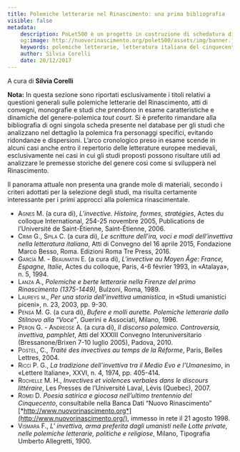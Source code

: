 ```yaml
---
title: Polemiche letterarie nel Rinascimento: una prima bibliografia
visible: false
metadata:
	description: PoLet500 è un progetto in costruzione di schedatura di polemiche letterarie del '500. In questa pagina le informazioni sul progetto e sul comitato di ricerca.
	og:image: http://nuovorinascimento.org/polet500/assets/img/banner.jpg
	keywords: polemiche letterarie, letteratura italiana del cinquecento, polet500
	author: Silvia Corelli
	date: 20/12/2017
---
```


A cura di **Silvia Corelli**

**Nota:** In questa sezione sono riportati esclusivamente i titoli relativi
a questioni generali sulle polemiche letterarie del Rinascimento, atti
di convegni, monografie e studi che prendono in esame caratteristiche e
dinamiche del genere-polemica *tout court*. Si è preferito rimandare
alla bibliografia di ogni singola scheda presente nel database per gli
studi che analizzano nel dettaglio la polemica fra personaggi specifici,
evitando ridondanze e dispersioni. L’arco cronologico preso in esame
scende in alcuni casi anche entro il repertorio delle letterature
europee medievali, esclusivamente nei casi in cui gli studi proposti
possono risultare utili ad analizzare le premesse storiche del genere
così come si svilupperà nel Rinascimento.

Il panorama attuale non presenta una grande mole di materiali, secondo i
criteri adottati per la selezione degli studi, ma risulta certamente
interessante per i primi approcci alla polemica rinascimentale.

* <span style="font-variant:small-caps;">Agnes M</span>. (a cura di),
*L’invective. Histoire, formes, stratégies*, Actes du colloque
International, 254-25 novembre 2005, Publications de l’Université de
Saint-Étienne, Saint-Étienne, 2006.
* <span style="font-variant:small-caps;">Crimi G., Spila</span> C. (a cura di), *Le
scritture dell’ira, voci e modi dell’invettiva nella letteratura
italiana*, Atti di Convegno del 16 aprile 2015, Fondazione Marco Besso,
Roma. Edizioni Roma Tre Press, 2016.
* <span style="font-variant:small-caps;">García M. - Beaumatin</span> E. (a cura di),
*L'invective au Moyen Âge: France, Espagne, Italie*, Actes du colloque,
Paris, 4-6 février 1993, in «Atalaya», n. 5, 1994.
* <span style="font-variant:small-caps;">Lanza</span> A., *Polemiche e
berte letterarie nella Firenze del primo Rinascimento* *(1375-1449),*
Bulzoni, Roma, 1989.
* <span style="font-variant:small-caps;">Laureys m.</span>, *Per una
storia dell’invettiva umanistica*, in «Studi umanistici piceni», n. 23,
2003, pp. 9-30.
* <span style="font-variant:small-caps;">Pensa</span> <span
style="font-variant:small-caps;">M. G.</span> (a cura di), *Bufere e
molli aurette. Polemiche letterarie dallo Stilnovo alla “Voce”*, Guerini
e Associati, Milano, 1996.
* <span style="font-variant:small-caps;">Peron G. - Andreose A</span>. (a
cura di), *Il discorso polemico. Controversia, invettiva, pamphlet*,
Atti del XXXIII Convegno Interuniversitario (Bressanone/Brixen 7-10
luglio 2005), Padova, 2010.
* <span style="font-variant:small-caps;">Postel</span>, C., *Traité des
invectives au temps de la Réforme*, Paris, Belles Lettres, 2004.
* <span style="font-variant:small-caps;">Ricci</span> P. G., *La
tradizione dell’invettiva tra il Medio Evo e l’Umanesimo*, in «Lettere
Italiane», XXVI, n. 4, 1974, pp. 405-414.
* <span style="font-variant:small-caps;">Rochelle</span> M. H.,
*Invectives et violences verbales dans le discours littéraire*, Les
Presses de l’Université Laval, Lévis (Quebec), 2007.
* <span style="font-variant:small-caps;">Romei D</span>*. Poesia satirica
e giocosa nell’ultimo trentennio del Cinquecento*, consultabile nella
Banca Dati “Nuovo Rinascimento”
[*http://www.nuovorinascimento.org*](http://www.nuovorinascimento.org/),
immesso in rete il 21 agosto 1998.
* <span style="font-variant:small-caps;">Vismara F.</span>, *L' invettiva,
arma preferita dagli umanisti nelle Lotte private, nelle polemiche
letterarie, politiche e religiose*, Milano, Tipografia Umberto
Allegretti, 1900.

